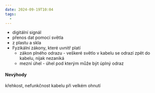 ```yaml
---
date: 2024-09-19T10:04
tags:
  - 
---
```

- digitální signál
- přenos dat pomocí světla
- z plastu a skla
- Fyzikální zákony, které uvnitř platí
	- zákon plného odrazu - veškeré světlo v kabelu se odrazí zpět do kabelu, nijak nezaniká
	- mezní úhel - úhel pod kterým může být úplný odraz
#### Nevýhody
křehkost, nefunkčnost kabelu při velkém ohnutí
